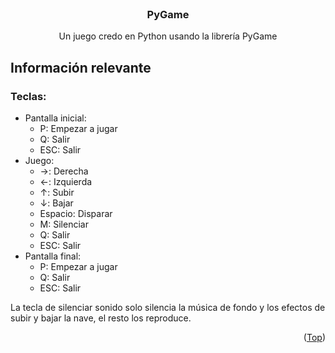 <div id="top"></div>


<br />
<div align="center">

<h3 align="center">PyGame</h3>

  <p align="center">
    Un juego credo en Python usando la librería PyGame
  </p>
</div>



## Información relevante

### Teclas:

* Pantalla inicial:
  * P: Empezar a jugar
  * Q: Salir
  * ESC: Salir
* Juego:
  * →: Derecha
  * ←: Izquierda
  * ↑: Subir
  * ↓: Bajar
  * Espacio: Disparar
  * M: Silenciar
  * Q: Salir
  * ESC: Salir
* Pantalla final:
  * P: Empezar a jugar
  * Q: Salir
  * ESC: Salir

La tecla de silenciar sonido solo silencia la música de fondo y los efectos de subir y bajar la nave, el resto los reproduce.
<p align="right">(<a href="#top">Top</a>)</p>
